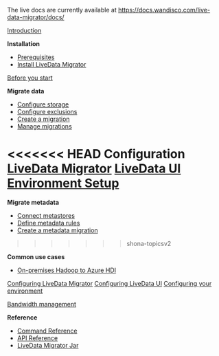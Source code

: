 The live docs are currently available at https://docs.wandisco.com/live-data-migrator/docs/

[Introduction](about.md)

**Installation**
* [Prerequisites](prereqs.md)
* [Install LiveData Migrator](installation.md)

[Before you start](get-started.md)

**Migrate data**
* [Configure storage](configure-storage.md)
* [Configure exclusions](configure-exclusions.md)
* [Create a migration](create-migration.md)
* [Manage migrations](manage-migrations.md)

<<<<<<< HEAD
**Configuration**
[LiveData Migrator](configuration-ldm.md)
[LiveData UI](configuration-ui.md)
[Environment Setup](configuration-env.md)
=======
**Migrate metadata**
* [Connect metastores](connect-metastores.md)
* [Define metadata rules](define-metadata-rules.md)
* [Create a metadata migration](migrate-metadata.md)
>>>>>>> shona-topicsv2

**Common use cases**
* [On-premises Hadoop to Azure HDI](uc-on-prem-hadoop-hdi.md)

[Configuring LiveData Migrator](configuration-ldm.md)
[Configuring LiveData UI](configuration-ui.md)
[Configuring your environment](configuration-env.md)

[Bandwidth management](manage-bandwidth.md)

**Reference**

* [Command Reference](command-reference.md)
* [API Reference](api-reference.md)
* [LiveData Migrator Jar](jar.md)
